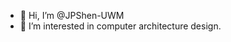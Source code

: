 - 👋 Hi, I’m @JPShen-UWM
- 👀 I’m interested in computer architecture design.


<!---
JPShen-UWM/JPShen-UWM is a ✨ special ✨ repository because its `README.md` (this file) appears on your GitHub profile.
You can click the Preview link to take a look at your changes.
--->
